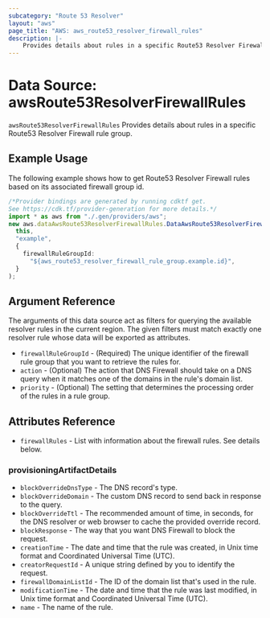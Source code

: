 ```yaml
---
subcategory: "Route 53 Resolver"
layout: "aws"
page_title: "AWS: aws_route53_resolver_firewall_rules"
description: |-
    Provides details about rules in a specific Route53 Resolver Firewall rule group.
---
```


# Data Source: awsRoute53ResolverFirewallRules

`awsRoute53ResolverFirewallRules` Provides details about rules in a specific Route53 Resolver Firewall rule group.

## Example Usage

The following example shows how to get Route53 Resolver Firewall rules based on its associated firewall group id.

```typescript
/*Provider bindings are generated by running cdktf get.
See https://cdk.tf/provider-generation for more details.*/
import * as aws from "./.gen/providers/aws";
new aws.dataAwsRoute53ResolverFirewallRules.DataAwsRoute53ResolverFirewallRules(
  this,
  "example",
  {
    firewallRuleGroupId:
      "${aws_route53_resolver_firewall_rule_group.example.id}",
  }
);

```

## Argument Reference

The arguments of this data source act as filters for querying the available resolver rules in the current region.
The given filters must match exactly one resolver rule whose data will be exported as attributes.

* `firewallRuleGroupId` - (Required) The unique identifier of the firewall rule group that you want to retrieve the rules for.
* `action` - (Optional) The action that DNS Firewall should take on a DNS query when it matches one of the domains in the rule's domain list.
* `priority` - (Optional) The setting that determines the processing order of the rules in a rule group.

## Attributes Reference

* `firewallRules` - List with information about the firewall rules. See details below.

### provisioningArtifactDetails

* `blockOverrideDnsType` - The DNS record's type.
* `blockOverrideDomain` - The custom DNS record to send back in response to the query.
* `blockOverrideTtl` - The recommended amount of time, in seconds, for the DNS resolver or web browser to cache the provided override record.
* `blockResponse` - The way that you want DNS Firewall to block the request.
* `creationTime` - The date and time that the rule was created, in Unix time format and Coordinated Universal Time (UTC).
* `creatorRequestId` - A unique string defined by you to identify the request.
* `firewallDomainListId` - The ID of the domain list that's used in the rule.
* `modificationTime` - The date and time that the rule was last modified, in Unix time format and Coordinated Universal Time (UTC).
* `name` - The name of the rule.
